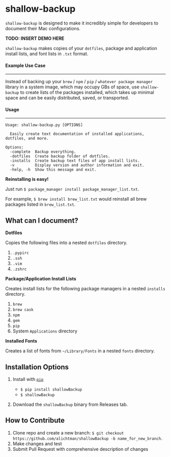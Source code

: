 # shallow-backup

`shallow-backup` is designed to make it incredibly simple for developers to document their Mac configurations.

**TODO: INSERT DEMO HERE**

`shallow-backup` makes copies of your `dotfiles`, package and application install lists, and font lists in `.txt` format.

#### Example Use Case
---

Instead of backing up your `brew` / `npm` / `pip` / `whatever package manager` library in a system image, which may occupy GBs of space, use `shallow-backup` to create lists of the packages installed, which takes up minimal space and can be easily distributed, saved, or transported.

#### Usage
---

```
Usage: shallow-backup.py [OPTIONS]

  Easily create text documentation of installed applications, dotfiles, and more.

Options:
  -complete  Backup everything.
  -dotfiles  Create backup folder of dotfiles.
  -installs  Create backup text files of app install lists.
  -v         Display version and author information and exit.
  -help, -h  Show this message and exit.
```

**Reinstalling is easy!**

Just run `$ package_manager install package_manager_list.txt`.

For example, `$ brew install brew_list.txt` would reinstall all brew packages listed in `brew_list.txt`.

**What can I document?**
---

**Dotfiles**

Copies the following files into a nested `dotfiles` directory.

1. `.pypirc`
1. `.ssh `
1. `.vim`
1. `.zshrc`

**Package/Application Install Lists**

Creates install lists for the following package managers in a nested `installs` directory.

1. `brew`
1. `brew cask`
1. `npm`
1. `gem`
1. `pip`
1. System `Applications` directory

**Installed Fonts**

Creates a list of fonts from `~/Library/Fonts` in a nested `fonts` directory.

**Installation Options**
---

1. Install with [`pip`](https://pypi.org/project/shallowBackup/)
    + `$ pip install shallowBackup`
    + `$ shallowBackup`

2. Download the `shallowBackup` binary from Releases tab.

**How to Contribute**
---

1. Clone repo and create a new branch: `$ git checkout https://github.com/alichtman/shallowBackup -b name_for_new_branch`.
2. Make changes and test
3. Submit Pull Request with comprehensive description of changes
